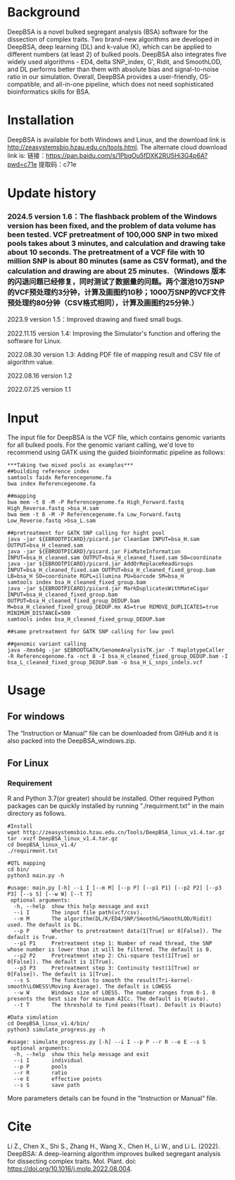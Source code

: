 # Background
DeepBSA is a novel bulked segregant analysis (BSA) software for the dissection of complex traits. Two brand-new algorithms are developed in DeepBSA, deep learning (DL) and k-value (K), which can be applied to different numbers (at least 2) of bulked pools. DeepBSA also integrates five widely used algorithms - ED4, delta SNP_index, G', Ridit, and SmoothLOD, and DL performs better than them with absolute bias and signal-to-noise ratio in our simulation. Overall, DeepBSA provides a user-friendly, OS-compatible, and all-in-one pipeline, which does not need sophisticated bioinformatics skills for BSA.

# Installation
DeepBSA is available for both Windows and Linux, and the download link is http://zeasystemsbio.hzau.edu.cn/tools.html. The alternate cloud download link is:
链接：https://pan.baidu.com/s/1PbqOu5fDXK2RU5Hi3G4p6A?pwd=c71e 
提取码：c71e

# Update history
### 2024.5 version 1.6：The flashback problem of the Windows version has been fixed, and the problem of data volume has been tested. VCF pretreatment of 100,000 SNP in two mixed pools takes about 3 minutes, and calculation and drawing take about 10 seconds. The pretreatment of a VCF file with 10 million SNP is about 80 minutes (same as CSV format), and the calculation and drawing are about 25 minutes.（Windows 版本的闪退问题已经修复，同时测试了数据量的问题。两个混池10万SNP的VCF预处理约3分钟，计算及画图约10秒；1000万SNP的VCF文件预处理约80分钟（CSV格式相同），计算及画图约25分钟.）

2023.9 version 1.5：Improved drawing and fixed small bugs.

2022.11.15 version 1.4: Improving the Simulator's function and offering the software for Linux.

2022.08.30 version 1.3: Adding PDF file of mapping result and CSV file of algorithm value.

2022.08.16 version 1.2

2022.07.25 version 1.1

# Input
The input file for DeepBSA is the VCF file, which contains genomic variants for all bulked pools. For the genomic variant calling, we'd love to recommend using GATK using the guided bioinformatic pipeline as follows:

```
***Taking two mixed pools as examples***
##building reference index
samtools faidx Referencegenome.fa
bwa index Referencegenome.fa

##mapping
bwa mem -t 8 -M -P Referencegenome.fa High_Forward.fastq High_Reverse.fastq >bsa_H.sam
bwa mem -t 8 -M -P Referencegenome.fa Low_Forward.fastq Low_Reverse.fastq >bsa_L.sam

##pretreatment for GATK SNP calling for hight pool
java -jar ${EBROOTPICARD}/picard.jar CleanSam INPUT=bsa_H.sam OUTPUT=bsa_H_cleaned.sam
java -jar ${EBROOTPICARD}/picard.jar FixMateInformation INPUT=bsa_H_cleaned.sam OUTPUT=bsa_H_cleaned_fixed.sam SO=coordinate
java -jar ${EBROOTPICARD}/picard.jar AddOrReplaceReadGroups INPUT=bsa_H_cleaned_fixed.sam OUTPUT=bsa_H_cleaned_fixed_group.bam LB=bsa_H SO=coordinate RGPL=illumina PU=barcode SM=bsa_H
samtools index bsa_H_cleaned_fixed_group.bam
java -jar ${EBROOTPICARD}/picard.jar MarkDuplicatesWithMateCigar INPUT=bsa_H_cleaned_fixed_group.bam OUTPUT=bsa_H_cleaned_fixed_group_DEDUP.bam M=bsa_H_cleaned_fixed_group_DEDUP.mx AS=true REMOVE_DUPLICATES=true MINIMUM_DISTANCE=500
samtools index bsa_H_cleaned_fixed_group_DEDUP.bam

##same pretreatment for GATK SNP calling for low pool

##genomic variant calling
java -Xmx64g -jar $EBROOTGATK/GenomeAnalysisTK.jar -T HaplotypeCaller -R Referencegenome.fa -nct 8 -I bsa_H_cleaned_fixed_group_DEDUP.bam -I bsa_L_cleaned_fixed_group_DEDUP.bam -o bsa_H_L_snps_indels.vcf
```

# Usage
## For windows

The “Instruction or Manual” file can be downloaded from GitHub and it is also packed into the DeepBSA_windows.zip.
## For Linux

### Requirement
R and Python 3.7(or greater) should be installed. Other required Python packages can be quickly installed by running "./requirment.txt" in the main directory as follows.
```
#Install
wget http://zeasystemsbio.hzau.edu.cn/Tools/DeepBSA_linux_v1.4.tar.gz
tar -xvzf DeepBSA_linux_v1.4.tar.gz
cd DeepBSA_linux_v1.4/
./requirment.txt

#QTL mapping 
cd bin/
python3 main.py -h

#usage: main.py [-h] --i I [--m M] [--p P] [--p1 P1] [--p2 P2] [--p3 P3] [--s S] [--w W] [--t T]
 optional arguments:
  -h, --help  show this help message and exit
  --i I       The input file path(vcf/csv).
  --m M       The algorithm(DL/K/ED4/SNP/SmoothG/SmoothLOD/Ridit) used. The default is DL.
  --p P       Whether to pretreatment data(1[True] or 0[False]). The default is True.
  --p1 P1     Pretreatment step 1: Number of read thread, the SNP whose number is lower than it will be filtered. The default is 0.
  --p2 P2     Pretreatment step 2: Chi-square test(1[True] or 0[False]). The default is 1[True].
  --p3 P3     Pretreatment step 3: Continuity test(1[True] or 0[False]). The default is 1[True].
  --s S       The function to smooth the result(Tri-kernel-smooth\LOWESS\Moving Average). The default is LOWESS
  --w W       Windows size of LOESS. The number ranges from 0-1. 0 presents the best size for minimum AICc. The default is 0(auto).
  --t T       The threshold to find peaks(float). Default is 0(auto)

#Data simulation
cd DeepBSA_linux_v1.4/bin/
python3 simulate_progress.py -h

#usage: simulate_progress.py [-h] --i I --p P --r R --e E --s S
 optional arguments:
  -h, --help  show this help message and exit
  --i I       individual
  --p P       pools
  --r R       ratio
  --e E       effective points
  --s S       save path

```
More parameters details can be found in the “Instruction or Manual” file.

# Cite

Li Z., Chen X., Shi S., Zhang H., Wang X., Chen H., Li W., and Li L. (2022). DeepBSA: A deep-learning algorithm improves bulked segregant analysis for dissecting complex traits. Mol. Plant. doi: https://doi.org/10.1016/j.molp.2022.08.004.

